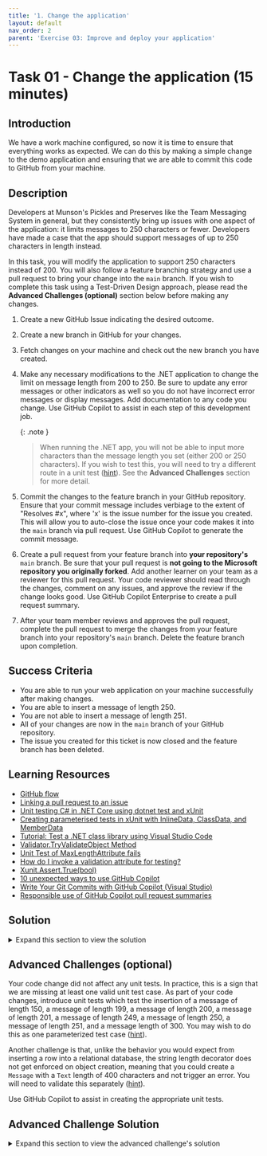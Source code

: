 ```yaml
---
title: '1. Change the application'
layout: default
nav_order: 2
parent: 'Exercise 03: Improve and deploy your application'
---
```


# Task 01 - Change the application (15 minutes)

## Introduction

We have a work machine configured, so now it is time to ensure that everything works as expected. We can do this by making a simple change to the demo application and ensuring that we are able to commit this code to GitHub from your machine.

## Description

Developers at Munson's Pickles and Preserves like the Team Messaging System in general, but they consistently bring up issues with one aspect of the application: it limits messages to 250 characters or fewer. Developers have made a case that the app should support messages of up to 250 characters in length instead.

In this task, you will modify the application to support 250 characters instead of 200. You will also follow a feature branching strategy and use a pull request to bring your change into the `main` branch. If you wish to complete this task using a Test-Driven Design approach, please read the **Advanced Challenges (optional)** section below before making any changes.

1. Create a new GitHub Issue indicating the desired outcome.
2. Create a new branch in GitHub for your changes.
3. Fetch changes on your machine and check out the new branch you have created.
4. Make any necessary modifications to the .NET application to change the limit on message length from 200 to 250. Be sure to update any error messages or other indicators as well so you do not have incorrect error messages or display messages. Add documentation to any code you change. Use GitHub Copilot to assist in each step of this development job.

    {: .note }
    > When running the .NET app, you will not be able to input more characters than the message length you set (either 200 or 250 characters). If you wish to test this, you will need to try a different route in a unit test ([hint](https://learn.microsoft.com/dotnet/api/system.componentmodel.dataannotations.validator.tryvalidateobject)). See the **Advanced Challenges** section for more detail.

5. Commit the changes to the feature branch in your GitHub repository. Ensure that your commit message includes verbiage to the extent of "Resolves #x", where 'x' is the issue number for the issue you created. This will allow you to auto-close the issue once your code makes it into the `main` branch via pull request. Use GitHub Copilot to generate the commit message.
6. Create a pull request from your feature branch into **your repository's** `main` branch. Be sure that your pull request is **not going to the Microsoft repository you originally forked**. Add another learner on your team as a reviewer for this pull request. Your code reviewer should read through the changes, comment on any issues, and approve the review if the change looks good. Use GitHub Copilot Enterprise to create a pull request summary.
7. After your team member reviews and approves the pull request, complete the pull request to merge the changes from your feature branch into your repository's `main` branch. Delete the feature branch upon completion.

## Success Criteria

- You are able to run your web application on your machine successfully after making changes.
- You are able to insert a message of length 250.
- You are not able to insert a message of length 251.
- All of your changes are now in the `main` branch of your GitHub repository.
- The issue you created for this ticket is now closed and the feature branch has been deleted.

## Learning Resources

- [GitHub flow](https://docs.github.com/en/get-started/quickstart/github-flow)
- [Linking a pull request to an issue](https://docs.github.com/en/issues/tracking-your-work-with-issues/linking-a-pull-request-to-an-issue)
- [Unit testing C# in .NET Core using dotnet test and xUnit](https://learn.microsoft.com/dotnet/core/testing/unit-testing-with-dotnet-test)
- [Creating parameterised tests in xUnit with InlineData, ClassData, and MemberData](https://andrewlock.net/creating-parameterised-tests-in-xunit-with-inlinedata-classdata-and-memberdata/)
- [Tutorial: Test a .NET class library using Visual Studio Code](https://learn.microsoft.com/dotnet/core/tutorials/testing-library-with-visual-studio-code)
- [Validator.TryValidateObject Method](https://learn.microsoft.com/dotnet/api/system.componentmodel.dataannotations.validator.tryvalidateobject)
- [Unit Test of MaxLengthAttribute fails](https://stackoverflow.com/questions/58177071/unit-test-of-maxlengthattribute-fails)
- [How do I invoke a validation attribute for testing?](https://stackoverflow.com/questions/5354894/how-do-i-invoke-a-validation-attribute-for-testing)
- [Xunit.Assert.True(bool)](https://www.csharpcodi.com/csharp-examples/Xunit.Assert.True(bool)/)
- [10 unexpected ways to use GitHub Copilot](https://github.blog/2024-01-22-10-unexpected-ways-to-use-github-copilot/)
- [Write Your Git Commits with GitHub Copilot (Visual Studio)](https://devblogs.microsoft.com/visualstudio/write-your-git-commits-with-github-copilot/)
- [Responsible use of GitHub Copilot pull request summaries](https://docs.github.com/en/enterprise-cloud@latest/copilot/responsible-use-of-github-copilot-features/responsible-use-of-github-copilot-pull-request-summaries)

## Solution

<details markdown="block">
<summary>Expand this section to view the solution</summary>

- To create a new GitHub Issue, select **Issues** from the GitHub options menu and then select the **New issue** button. Enter an appropriate title and comment and then choose **Submit new issue** to create it. Keep track of the issue number, as you will use it later when committing your code to source control.
- To create a new branch in GitHub, select **<> Code** from the GitHub options menu. Then, choose the "main" drop-down menu below the GitHub repository title and select **View all branches** to navigate to the branch list. Select the green **New branch** button and then enter your new branch name and select **Create new branch** to complete the process.
- On your machine, run `git fetch` from the Git bash shell to fetch the latest changes. Then, run `git checkout {new branch name}` to make that the working branch.
- The only necessary app modification is in `Application\src\RazorPagesTestSample\Data\Message.cs` and involves changing line 12. You can prompt GitHub Copilot to identify and make the change. To add documentation, first, highlight the section of code you would like to document. Then, open the GitHub prompt using `Ctrl+i` on Windows or Linux, or `Command+i` on MacOS. Type in `/doc` and strike Enter to automate the creation of documentation for this bit of code. Note that you might need to uncomment the first line of code after documentation completes.
- In Visual Studio Code, in the Source Control menu, you can select the GitHub Copilot icon to generate a commit message. Add to it a message such as "Resolves #X" where X is the issue number that you opened earlier in this task. Then, select the **Commit** button to complete the commit. After that, you can push the commit into the remote GitHub repository using the **Sync Changes** button.

    ![Generate a commit message](../../Media/0301_GenerateCommitMessage.png)

    If you would prefer to perform a commit from the command line, there are three steps. First, to commit the change to the repository, add the changes to the working space with a command like `git add .`. Then, you can create a commit using the command, `git commit -m "Resolves #6"`, assuming that 6 is the relevant issue number. Run `git push` to push the changes from the remote branch to GitHub.
- To create a pull request in GitHub, select **Pull requests** from the GitHub options menu. Then, select the **New pull request** option. The base branch should be "main" **for your repository, not the Microsoft repository** and the compare branch should be the new branch you've created.

    ![The base repository should be your fork.](../../Media/0301_CorrectBase.png)

    If you see **microsoft** in the drop-down entry for your base repository, change it to your own repository.

    ![The base repository should not be Microsoft.](../../Media/0301_IncorrectBase.png)

    Then, select the green **Create pull request** button. On the pull request form, you may add a reviewer by selecting the gear icon in the "Reviewers" section and then selecting a user from the drop-down list or typing in a username.

    You can use GitHub Copilot Enterprise to generate a pull request summary, selecting the **Copilot options** button in the **Write** menu and then selecting the **Summary** option. This will generate a summary that you can subsequently review and edit as needed.

    ![Copilot for Pull Request](../../Media/PullRequestCopilot.png)

    After filling in pull request details, select the **Create pull request** button to create the pull request and alert the reviewer. Note that the GitHub website may prompt you to create a pull request on the main page or on the Pull requests page, and you may choose this option as a shortcut to save a couple of steps.
- To review a pull request, a team member should open the pull request, either directly through the link in the e-mail GitHub sends or by navigating to the appropriate repository and choosing the pull request from the **Pull requests** menu. The learner should navigate to the **Files changed** tab and review any changes, ensuring that line 12 `Message.cs` now supports 250 characters instead of 200. There may also be one or more unit test updates to review. If the review is successful, the reviewer may choose the green **Review changes** button on the right-hand side, choose the "Approve" radio button, and then select **Submit review** to complete the task.

    {: .note }
    > A separate team member must review the pull request. You cannot review and approve your own pull requests.

- Once the team member has completed the pull request, you can open the pull request and select the green button to merge changes and complete the pull request. You may also wish to select the checkbox to delete the feature branch. Alternatively, you can return to the branches list from the **<> Code** menu option and delete the branch manually.

</details>

## Advanced Challenges (optional)

Your code change did not affect any unit tests. In practice, this is a sign that we are missing at least one valid unit test case. As part of your code changes, introduce unit tests which test the insertion of a message of length 150, a message of length 199, a message of length 200, a message of length 201, a message of length 249, a message of length 250, a message of length 251, and a message length of 300. You may wish to do this as one parameterized test case ([hint](https://andrewlock.net/creating-parameterised-tests-in-xunit-with-inlinedata-classdata-and-memberdata/)).

Another challenge is that, unlike the behavior you would expect from inserting a row into a relational database, the string length decorator does not get enforced on object creation, meaning that you could create a `Message` with a `Text` length of 400 characters and not trigger an error. You will need to validate this separately ([hint](https://learn.microsoft.com/dotnet/api/system.componentmodel.dataannotations.validator.tryvalidateobject)).

Use GitHub Copilot to assist in creating the appropriate unit tests.

## Advanced Challenge Solution

<details markdown="block">
<summary>Expand this section to view the advanced challenge's solution</summary>

- Before trying this solution, use GitHub Copilot and experiment on creating additional tests. Open the `Application\tests\RazorPagesTestSample.Tests\UnitTests\DataAccessLayerTest.cs` file and try a prompt such as "Generate a unit test theory to generate messages of various lengths including 250 and try to validate the message object." You may need to create additional prompts to narrow in on the specific code necessary to test this functionality.
- The solution is to use the `Validator.TryValidateObject()` function in `System.ComponentModel.DataAnnotations` to validate the object, passing in our desired string length and expected results. Add these unit tests to `Application\tests\RazorPagesTestSample.Tests\UnitTests\DataAccessLayerTest.cs` The code for this test case is as follows:

    ```csharp
    using System.ComponentModel.DataAnnotations;
    // ...

    // This picks up inside the DataAccessLayerTest class.
    [Theory]
    [InlineData(150, true)]
    [InlineData(199, true)]
    [InlineData(200, true)]
    [InlineData(201, true)]
    [InlineData(249, true)]
    [InlineData(250, true)]
    [InlineData(251, false)]
    [InlineData(300, false)]
    public async Task AddMessageAsync_TestMessageLength(int messageLength, bool expectedValidMessage)
    {
        using (var db = new AppDbContext(Utilities.TestDbContextOptions()))
        {
            // Arrange
            var recId = 10;
            var expectedMessage = new Message() { Id = recId, Text = new string('X', messageLength) };

            // Act
            var isValidMessage = Validator.TryValidateObject(expectedMessage, new ValidationContext(expectedMessage), null, validateAllProperties: true);

            // Assert
            Assert.Equal(expectedValidMessage, isValidMessage);
        }
    }
    ```

</details>

